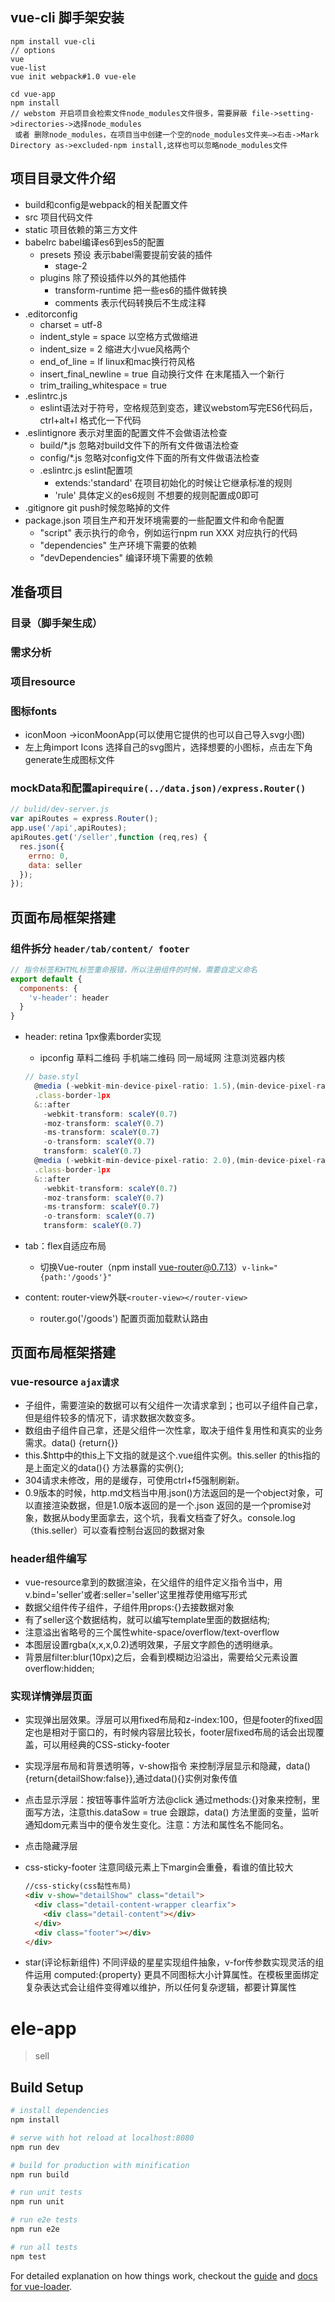 <!-- 安装vue官方脚手架 -->
## vue-cli 脚手架安装

``` shell
npm install vue-cli
// options
vue
vue-list
vue init webpack#1.0 vue-ele

cd vue-app
npm install 
// webstom 开启项目会检索文件node_modules文件很多，需要屏蔽 file->setting->directories->选择node_modules
 或者 删除node_modules，在项目当中创建一个空的node_modules文件夹—>右击->Mark Directory as->excluded-npm install,这样也可以忽略node_modules文件
```
## 项目目录文件介绍

- build和config是webpack的相关配置文件
- src 项目代码文件
- static 项目依赖的第三方文件
- babelrc babel编译es6到es5的配置
  - presets 预设 表示babel需要提前安装的插件
    - stage-2
  - plugins 除了预设插件以外的其他插件
    - transform-runtime 把一些es6的插件做转换
    - comments 表示代码转换后不生成注释
- .editorconfig
  - charset = utf-8
  - indent_style = space 以空格方式做缩进
  - indent_size = 2 缩进大小vue风格两个
  - end_of_line = lf linux和mac换行符风格
  - insert_final_newline = true 自动换行文件 在末尾插入一个新行
  - trim_trailing_whitespace = true
- .eslintrc.js
  - eslint语法对于符号，空格规范到变态，建议webstom写完ES6代码后，ctrl+alt+l 格式化一下代码
- .eslintignore 表示对里面的配置文件不会做语法检查
  - build/*.js 忽略对build文件下的所有文件做语法检查
  - config/*.js 忽略对config文件下面的所有文件做语法检查
  - .eslintrc.js eslint配置项
    - extends:'standard' 在项目初始化的时候让它继承标准的规则
    - 'rule' 具体定义的es6规则 不想要的规则配置成0即可
- .gitignore git push时候忽略掉的文件
- package.json 项目生产和开发环境需要的一些配置文件和命令配置
  - "script" 表示执行的命令，例如运行npm run XXX 对应执行的代码
  - "dependencies" 生产环境下需要的依赖
  - "devDependencies" 编译环境下需要的依赖

## 准备项目

### 目录（脚手架生成）
### 需求分析 
### 项目resource 
### 图标fonts
  - iconMoon ->iconMoonApp(可以使用它提供的也可以自己导入svg小图)
  - 左上角import Icons 选择自己的svg图片，选择想要的小图标，点击左下角generate生成图标文件
### mockData和配置api`require(../data.json)/express.Router()` 

  ```javascript
  // bulid/dev-server.js
  var apiRoutes = express.Router();
  app.use('/api',apiRoutes);
  apiRoutes.get('/seller',function (req,res) {
    res.json({
      errno: 0,
      data: seller
    });
  });
  ```
## 页面布局框架搭建

### 组件拆分 `header/tab/content/ footer`

  ```javascript
  // 指令标签和HTML标签重命报错，所以注册组件的时候，需要自定义命名
  export default {
    components: {
      'v-header': header
    }
  }
  ```
  - header: retina 1px像素border实现
    - ipconfig 草料二维码 手机端二维码 同一局域网 注意浏览器内核
    
    ```javascript
    // base.styl
      @media (-webkit-min-device-pixel-ratio: 1.5),(min-device-pixel-ratio: 1.5)
      .class-border-1px
      &::after
        -webkit-transform: scaleY(0.7)
        -moz-transform: scaleY(0.7)
        -ms-transform: scaleY(0.7)
        -o-transform: scaleY(0.7)
        transform: scaleY(0.7)
      @media (-webkit-min-device-pixel-ratio: 2.0),(min-device-pixel-ratio: 2.0)
      .class-border-1px
      &::after
        -webkit-transform: scaleY(0.7)
        -moz-transform: scaleY(0.7)
        -ms-transform: scaleY(0.7)
        -o-transform: scaleY(0.7)
        transform: scaleY(0.7)
    ```

  - tab：flex自适应布局 
    - 切换Vue-router（npm install vue-router@0.7.13）`v-link="{path:'/goods'}"`
  - content: router-view外联`<router-view></router-view>`
    - router.go('/goods') 配置页面加载默认路由

## 页面布局框架搭建

### vue-resource `ajax请求`
  - 子组件，需要渲染的数据可以有父组件一次请求拿到；也可以子组件自己拿，但是组件较多的情况下，请求数据次数变多。
  - 数组由子组件自己拿，还是父组件一次性拿，取决于组件复用性和真实的业务需求。data() {return{}}
  - this.$http中的this上下文指的就是这个.vue组件实例。this.seller 的this指的是上面定义的data(){} 方法暴露的实例{};
  - 304请求未修改，用的是缓存，可使用ctrl+f5强制刷新。
  - 0.9版本的时候，http.md文档当中用.json()方法返回的是一个object对象，可以直接渲染数据，但是1.0版本返回的是一个.json 返回的是一个promise对象，数据从body里面拿去，这个坑，我看文档查了好久。console.log（this.seller）可以查看控制台返回的数据对象

### header组件编写
  - vue-resource拿到的数据渲染，在父组件的组件定义指令当中，用v.bind='seller'或者:seller='seller'这里推荐使用缩写形式
  - 数据父组件传子组件，子组件用props:{}去接数据对象
  - 有了seller这个数据结构，就可以编写template里面的数据结构;
  - 注意溢出省略号的三个属性white-space/overflow/text-overflow
  - 本图层设置rgba(x,x,x,0.2)透明效果，子层文字颜色的透明继承。
  - 背景层filter:blur(10px)之后，会看到模糊边沿溢出，需要给父元素设置overflow:hidden;

### 实现详情弹层页面
  - 实现弹出层效果。浮层可以用fixed布局和z-index:100，但是footer的fixed固定也是相对于窗口的，有时候内容层比较长，footer层fixed布局的话会出现覆盖，可以用经典的CSS-sticky-footer
  - 实现浮层布局和背景透明等，v-show指令 来控制浮层显示和隐藏，data(){return{detailShow:false}},通过data(){}实例对象传值
  - 点击显示浮层：按钮等事件监听方法@click 通过methods:{}对象来控制，里面写方法，注意this.dataSow = true 会跟踪，data() 方法里面的变量，监听通知dom元素当中的便令发生变化。注意：方法和属性名不能同名。
  - 点击隐藏浮层
  - css-sticky-footer 注意同级元素上下margin会重叠，看谁的值比较大

    ```html
    //css-sticky(css黏性布局)
    <div v-show="detailShow" class="detail">
      <div class="detail-content-wrapper clearfix">
        <div class="detail-content"></div>
      </div>
      <div class="footer"></div>
    </div>
    ```
  - star(评论标新组件) 不同评级的星星实现组件抽象，v-for传参数实现灵活的组件运用 computed:{property} 更具不同图标大小计算属性。在模板里面绑定复杂表达式会让组件变得难以维护，所以任何复杂逻辑，都要计算属性




# ele-app
> sell


## Build Setup

``` bash
# install dependencies
npm install

# serve with hot reload at localhost:8080
npm run dev

# build for production with minification
npm run build

# run unit tests
npm run unit

# run e2e tests
npm run e2e

# run all tests
npm test
```

For detailed explanation on how things work, checkout the [guide](http://vuejs-templates.github.io/webpack/) and [docs for vue-loader](http://vuejs.github.io/vue-loader).
